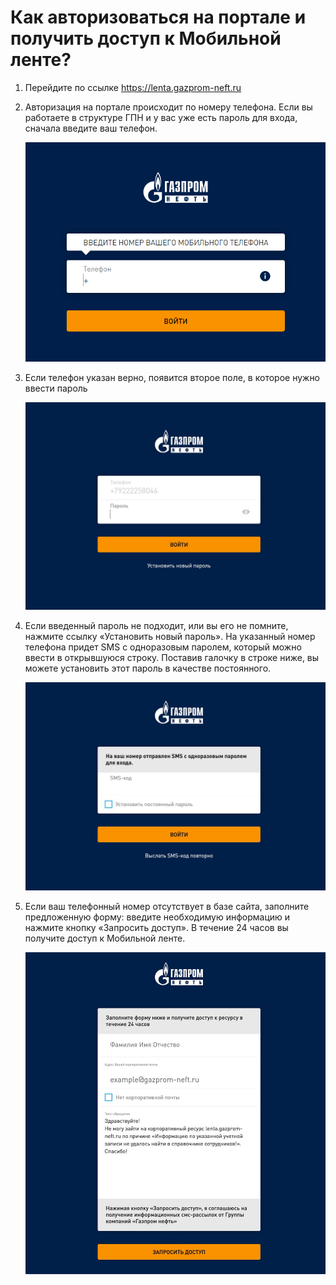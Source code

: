 # Как авторизоваться на портале и получить доступ к Мобильной ленте?

1. Перейдите по ссылке <https://lenta.gazprom-neft.ru>

2. Авторизация на портале происходит по номеру телефона. Если вы работаете в структуре ГПН и у вас уже есть пароль для входа, сначала введите ваш телефон.

    ![access-to-ml-1](../assets/access-to-ml-1.png)

3. Если телефон указан верно, появится второе поле, в которое нужно ввести пароль

    ![access-to-ml-2](../assets/access-to-ml-2.png)

4. Если введенный пароль не подходит, или вы его не помните, нажмите ссылку «Установить новый пароль». На указанный номер телефона придет SMS с одноразовым паролем, который можно ввести в открывшуюся строку. Поставив галочку в строке ниже, вы можете установить этот пароль в качестве постоянного.

    ![access-to-ml-3](../assets/access-to-ml-3.png)

5. Если ваш телефонный номер отсутствует в базе сайта, заполните предложенную форму: введите необходимую информацию и нажмите кнопку «Запросить доступ». В течение 24 часов вы получите доступ к Мобильной ленте.

    ![access-to-ml-4](../assets/access-to-ml-4.png)